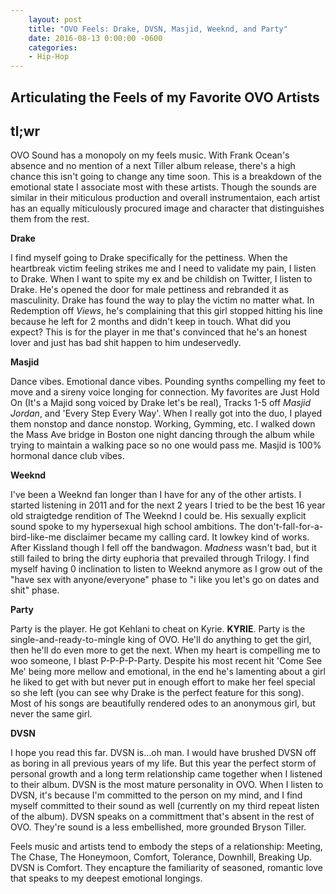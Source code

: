```yaml
---
    layout: post
    title: "OVO Feels: Drake, DVSN, Masjid, Weeknd, and Party"
    date: 2016-08-13 0:00:00 -0600
    categories:
    - Hip-Hop
---
```

Articulating the Feels of my Favorite OVO Artists
--------------------
**tl;wr**
---
OVO Sound has a monopoly on my feels music. With Frank Ocean's absence and no mention of a next Tiller album release, there's a high chance this isn't going to change any time soon. This is a breakdown of the emotional state I associate most with these artists. Though the sounds are similar in their miticulous production and overall instrumentaion, each artist has an equally miticulously procured image and character that distinguishes them from the rest. 

**Drake**

I find myself going to Drake specifically for the pettiness. When the heartbreak victim feeling strikes me and I need to validate my pain, I listen to Drake. When I want to spite my ex and be childish on Twitter, I listen to Drake. He's opened the door for male pettiness and rebranded it as masculinity. Drake has found the way to play the victim no matter what. In Redemption off _Views_, he's complaining that this girl stopped hitting his line because he left for 2 months and didn't keep in touch. What did you expect? This is for the player in me that's convinced that he's an honest lover and just has bad shit happen to him undeservedly. 

**Masjid**

Dance vibes. Emotional dance vibes. Pounding synths compelling my feet to move and a sireny voice longing for connection. My favorites are Just Hold On (It's a Majid song voiced by Drake let's be real), Tracks 1-5 off _Masjid Jordan_, and 'Every Step Every Way'. When I really got into the duo, I played them nonstop and dance nonstop. Working, Gymming, etc. I walked down the Mass Ave bridge in Boston one night dancing through the album while trying to maintain a walking pace so no one would pass me. Masjid is 100% hormonal dance club vibes.

**Weeknd**

I've been a Weeknd fan longer than I have for any of the other artists. I started listening in 2011 and for the next 2 years I tried to be the best 16 year old straigtedge rendition of The Weeknd I could be. His sexually explicit sound spoke to my hypersexual high school ambitions. The don't-fall-for-a-bird-like-me disclaimer became my calling card. It lowkey kind of works. After Kissland though I fell off the bandwagon. _Madness_ wasn't bad, but it still failed to bring the dirty euphoria that prevailed through Trilogy. I find myself having 0 inclination to listen to Weeknd anymore as I grow out of the "have sex with anyone/everyone" phase to "i like you let's go on dates and shit" phase.

**Party**

Party is the player. He got Kehlani to cheat on Kyrie. __KYRIE__. Party is the single-and-ready-to-mingle king of OVO. He'll do anything to get the girl, then he'll do even more to get the next. When my heart is compelling me to woo someone, I blast P-P-P-P-Party. Despite his most recent hit 'Come See Me' being more mellow and emotional, in the end he's lamenting about a girl he liked to get with but never put in enough effort to make her feel special so she left (you can see why Drake is the perfect feature for this song). Most of his songs are beautifully rendered odes to an anonymous girl, but never the same girl.

**DVSN**

I hope you read this far. DVSN is...oh man. I would have brushed DVSN off as boring in all previous years of my life. But this year the perfect storm of personal growth and a long term relationship came together when I listened to their album. DVSN is the most mature personality in OVO. When I listen to DVSN, it's because I'm committed to the person on my mind, and I find myself committed to their sound as well (currently on my third repeat listen of the album). DVSN speaks on a committment that's absent in the rest of OVO. They're sound is a less embellished, more grounded Bryson Tiller.

Feels music and artists tend to embody the steps of a relationship: Meeting, The Chase, The Honeymoon, Comfort, Tolerance, Downhill, Breaking Up. DVSN is Comfort. They encapture the familiarity of seasoned, romantic love that speaks to my deepest emotional longings. 